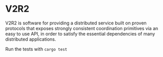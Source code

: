 # V2R2 

V2R2 is software for providing a distributed service built on proven protocols that exposes strongly consistent coordination primitives via an easy to use API, in order to satisfy the essential dependencies of many distributed applications.

Run the tests with `cargo test`
